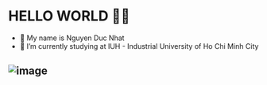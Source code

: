 # HELLO WORLD 🙋‍♂️
- 🌱 My name is Nguyen Duc Nhat
- 🔭 I’m currently studying at IUH - Industrial University of Ho Chi Minh City
## ![image](https://github.com/DucNhat03/DucNhat03/assets/94598007/5eb7e5d7-3bd3-49fb-a04f-91a75706a612)



